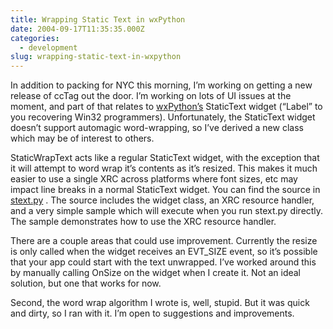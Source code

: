 ```yaml
---
title: Wrapping Static Text in wxPython
date: 2004-09-17T11:35:35.000Z
categories:
  - development
slug: wrapping-static-text-in-wxpython
---
```

In addition to packing for <span class="caps">NYC</span> this morning, I’m working on getting a new release of ccTag out the door. I’m working on lots of <span class="caps">UI</span> issues at the moment, and part of that relates to [wxPython’s][1]  StaticText widget (“Label” to you recovering Win32 programmers). Unfortunately, the StaticText widget doesn’t support automagic word-wrapping, so I’ve derived a new class which may be of interest to others.

StaticWrapText acts like a regular StaticText widget, with the exception that it will attempt to word wrap it’s contents as it’s resized. This makes it much easier to use a single <span class="caps">XRC</span> across platforms where font sizes, etc may impact line breaks in a normal StaticText widget. You can find the source in [stext.py][2] . The source includes the widget class, an <span class="caps">XRC</span> resource handler, and a very simple sample which will execute when you run stext.py directly. The sample demonstrates how to use the <span class="caps">XRC</span> resource handler.

There are a couple areas that could use improvement. Currently the resize is only called when the widget receives an EVT_SIZE event, so it’s possible that your app could start with the text unwrapped. I’ve worked around this by manually calling OnSize on the widget when I create it. Not an ideal solution, but one that works for now.

Second, the word wrap algorithm I wrote is, well, stupid. But it was quick and dirty, so I ran with it. I’m open to suggestions and improvements.



 [1]: http://wxpython.org
 [2]: http://yergler.net/projects/stext/stext_py.txt
